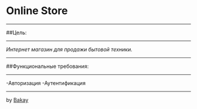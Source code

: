 # Online Store
***
##Цель:
***
_Интернет магазин для продажи бытовой техники._
***
##Функциональные требования:
***
-Авторизация
-Аутентификация

***
by [Bakay](https://github.com/bakaybro)
